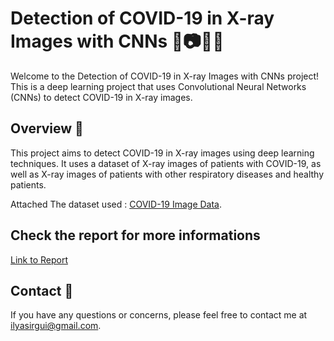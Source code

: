 # Detection of COVID-19 in X-ray Images with CNNs 🦠📷🧑‍💻

Welcome to the Detection of COVID-19 in X-ray Images with CNNs project! This is a deep learning project that uses Convolutional Neural Networks (CNNs) to detect COVID-19 in X-ray images.

## Overview 📝

This project aims to detect COVID-19 in X-ray images using deep learning techniques. It uses a dataset of X-ray images of patients with COVID-19, as well as X-ray images of patients with other respiratory diseases and healthy patients. 

Attached The dataset used :  [COVID-19 Image Data](https://github.com/Daeels/Detection-of-COVID-19-in-X-ray-images-with-CNNs/tree/main/dataset).

## Check the report for more informations 
[Link to Report](https://github.com/Daeels/Detection-of-COVID-19-in-X-ray-images-with-CNNs/blob/main/CNN__Tuning__Covid_19.pdf)


## Contact 📧
If you have any questions or concerns, please feel free to contact me at [ilyasirgui@gmail.com](mailto:ilyasirgui@gmail.com).



